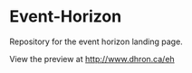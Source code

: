 # Event-Horizon
Repository for the event horizon landing page.

View the preview at http://www.dhron.ca/eh
